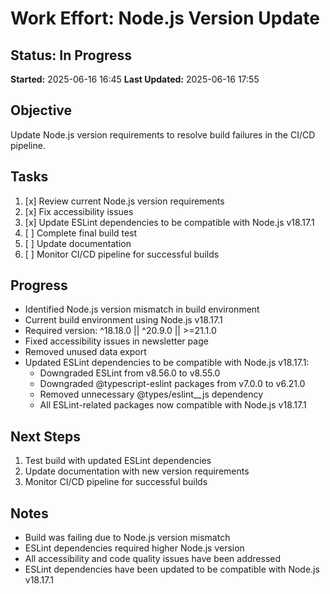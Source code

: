 # Work Effort: Node.js Version Update

## Status: In Progress
**Started:** 2025-06-16 16:45
**Last Updated:** 2025-06-16 17:55

## Objective
Update Node.js version requirements to resolve build failures in the CI/CD pipeline.

## Tasks
1. [x] Review current Node.js version requirements
2. [x] Fix accessibility issues
3. [x] Update ESLint dependencies to be compatible with Node.js v18.17.1
4. [ ] Complete final build test
5. [ ] Update documentation
6. [ ] Monitor CI/CD pipeline for successful builds

## Progress
- Identified Node.js version mismatch in build environment
- Current build environment using Node.js v18.17.1
- Required version: ^18.18.0 || ^20.9.0 || >=21.1.0
- Fixed accessibility issues in newsletter page
- Removed unused data export
- Updated ESLint dependencies to be compatible with Node.js v18.17.1:
  - Downgraded ESLint from v8.56.0 to v8.55.0
  - Downgraded @typescript-eslint packages from v7.0.0 to v6.21.0
  - Removed unnecessary @types/eslint__js dependency
  - All ESLint-related packages now compatible with Node.js v18.17.1

## Next Steps
1. Test build with updated ESLint dependencies
2. Update documentation with new version requirements
3. Monitor CI/CD pipeline for successful builds

## Notes
- Build was failing due to Node.js version mismatch
- ESLint dependencies required higher Node.js version
- All accessibility and code quality issues have been addressed
- ESLint dependencies have been updated to be compatible with Node.js v18.17.1
